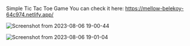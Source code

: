 Simple Tic Tac Toe Game
You can check it here: https://mellow-belekoy-64c974.netlify.app/

![Screenshot from 2023-08-06 19-00-44](https://github.com/mkamran093/Tic-Tac-Toe/assets/95133644/f02d08cf-2da0-47fb-aa8a-84df5a98c5c7)

![Screenshot from 2023-08-06 19-01-04](https://github.com/mkamran093/Tic-Tac-Toe/assets/95133644/070d325e-9cb5-4847-bc2b-d450bff92bfa)

